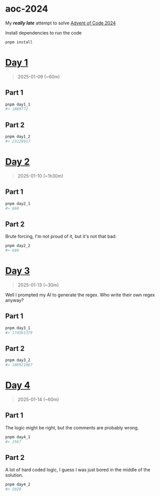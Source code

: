 # aoc-2024

My ***really late*** attempt to solve [Advent of Code 2024](https://adventofcode.com/2024)

Install dependencies to run the code

```sh
pnpm install
```

# [Day 1](https://adventofcode.com/2024/day/1)

> 2025-01-09 (~60m)

## Part 1

```sh
pnpm day1_1
#> 1889772
```

## Part 2

```sh
pnpm day1_2
#> 23228917
```

# [Day 2](https://adventofcode.com/2024/day/2)

> 2025-01-10 (~1h30m)

## Part 1

```sh
pnpm day2_1
#> 660
```

## Part 2

Brute forcing, I'm not proud of it, but it's not that bad.

```sh
pnpm day2_2
#> 689
```

# [Day 3](https://adventofcode.com/2024/day/3)

> 2025-01-13 (~30m)

Well I prompted my AI to generate the regex. Who write their own regex anyway?

## Part 1

```sh
pnpm day3_1
#> 174561379
```

## Part 2

```sh
pnpm day3_2
#> 106921067
```

# [Day 4](https://adventofcode.com/2024/day/4)

> 2025-01-14 (~60m)

## Part 1

The logic might be right, but the comments are probably wrong.

```sh
pnpm day4_1
#> 2567
```

## Part 2

A lot of hard coded logic, I guess I was just bored in the middle of the solution.

```sh
pnpm day4_2
#> 2029
```
